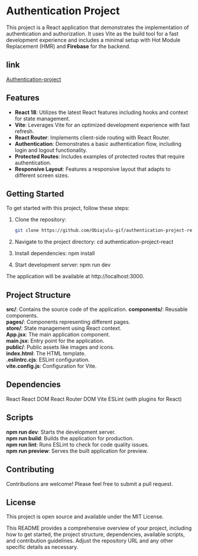 # Authentication Project

This project is a React application that demonstrates the implementation of authentication and authorization. It uses Vite as the build tool for a fast development experience and includes a minimal setup with Hot Module Replacement (HMR) and **Firebase** for the backend.

## link

[Authentication-project](https://authentication-project-react.onrender.com)

## Features

- **React 18**: Utilizes the latest React features including hooks and context for state management.
- **Vite**: Leverages Vite for an optimized development experience with fast refresh.
- **React Router**: Implements client-side routing with React Router.
- **Authentication**: Demonstrates a basic authentication flow, including login and logout functionality.
- **Protected Routes**: Includes examples of protected routes that require authentication.
- **Responsive Layout**: Features a responsive layout that adapts to different screen sizes.

## Getting Started

To get started with this project, follow these steps:

1. Clone the repository:

   ```sh
   git clone https://github.com/Obiajulu-gif/authentication-project-react
   ```

2. Navigate to the project directory:
   cd authentication-project-react

3. Install dependencies:
   npm install

4. Start development server:
   npm run dev

The application will be available at http://localhost:3000.

## Project Structure

**src/**: Contains the source code of the application.
**components/**: Reusable components.  
**pages/**: Components representing different pages.  
**store/**: State management using React context.  
**App.jsx**: The main application component.  
**main.jsx**: Entry point for the application.  
**public/**: Public assets like images and icons.  
**index.html**: The HTML template.  
**.eslintrc.cjs**: ESLint configuration.  
**vite.config.js**: Configuration for Vite.

## Dependencies

React
React DOM
React Router DOM
Vite
ESLint (with plugins for React)

## Scripts

**npm run dev**: Starts the development server.  
**npm run build**: Builds the application for production.  
**npm run lint**: Runs ESLint to check for code quality issues.  
**npm run preview**: Serves the built application for preview.

## Contributing

Contributions are welcome! Please feel free to submit a pull request.

## License

This project is open source and available under the MIT License.

This README provides a comprehensive overview of your project, including how to get started, the project structure, dependencies, available scripts, and contribution guidelines. Adjust the repository URL and any other specific details as necessary.
